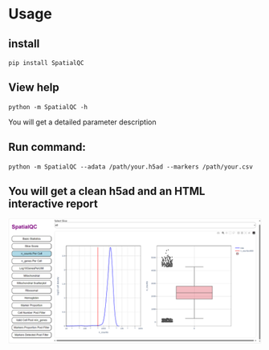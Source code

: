 # Usage
## install
```
pip install SpatialQC
```
## View help
```
python -m SpatialQC -h
```
You will get a detailed parameter description
## Run command:
```
python -m SpatialQC --adata /path/your.h5ad --markers /path/your.csv
```
## You will get a clean h5ad and an HTML interactive report
![image](https://github.com/mgy520/SpatialQC/blob/main/SpatialQC/paper_example/report.png)
